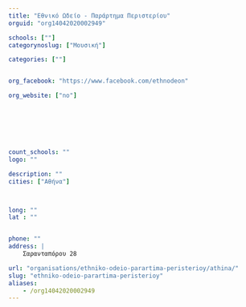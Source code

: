 ```yaml
---
title: "Εθνικό Ωδείο - Παράρτημα Περιστερίου"
orguid: "org14042020002949"

schools: [""]
categorynoslug: ["Μουσική"]

categories: [""]


org_facebook: "https://www.facebook.com/ethnodeon"

org_website: ["no"]







count_schools: ""
logo: ""

description: ""
cities: ["Αθήνα"]



long: ""
lat : ""


phone: ""
address: |
    Σαρανταπόρου 28

url: "organisations/ethniko-odeio-parartima-peristerioy/athina/"
slug: "ethniko-odeio-parartima-peristerioy"
aliases:
    - /org14042020002949
---
```




